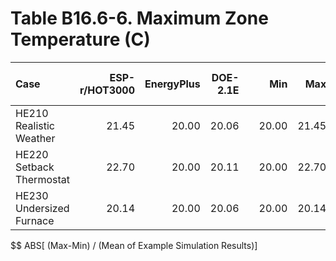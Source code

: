 # Table B16.6-6. Maximum Zone Temperature (C)
| Case                     | ESP-r/HOT3000 | EnergyPlus | DOE-2.1E |     |   Min |   Max |  Mean | Dev % $$ |     | Analytical/Quasi-Analytical |  TEST | 
|:------------------------ | -------------:| ----------:| --------:| ---:| -----:| -----:| -----:| --------:| ---:| ---------------------------:| -----:| 
| HE210 Realistic Weather  |         21.45 |      20.00 |    20.06 |     | 20.00 | 21.45 | 20.50 |      7.1 |     |                             | 20.06 | 
| HE220 Setback Thermostat |         22.70 |      20.00 |    20.11 |     | 20.00 | 22.70 | 20.94 |     12.9 |     |                             | 20.11 | 
| HE230 Undersized Furnace |         20.14 |      20.00 |    20.06 |     | 20.00 | 20.14 | 20.07 |      0.7 |     |                             | 20.06 | 

$$ ABS[ (Max-Min) / (Mean of Example Simulation Results)]


